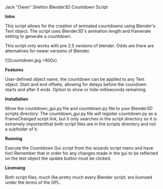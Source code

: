 Jack "Owen" Shelton
Blender3D Countdown Script


<b>Intro</b>

This script allows for the creation of animated countdowns using Blender's Text object.  The script uses Blender3D's animation length and framerate setting to generate a countdown.

This script only works with pre 2.5 versions of blender.  Odds are there are alternatives for newer versions of Blender.

![](countdown.jpg =800x)

<b>Features</b>

User-defined object name, the countdown can be applied to any Text object.
Start and end offsets, allowing for delays before the coundown starts and after it ends.
Option to show or hide milliseconds remaining.


<b>Installation</b>

Move the countdown_gui.py file and countdown.py file to your Blender3D scripts directory.  The countdown_gui.py file will register countdown.py as a FrameChanged script link, but it only searches in the script directory so it is extremely importantthat both script files are in the scripts directory and not a subfolder of it.


<b>Running</b>

Execute the Countdown Gui script from the wizards script menu and have fun!  Remember that in order for any changes made in the gui to be reflected on the text object the update button must be clicked.


<b>Licensing</b>

Both script files, much like pretty much every Blender script, are licensed under the terms of the GPL.